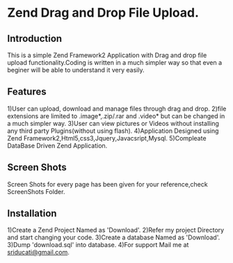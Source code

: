 Zend Drag and Drop File Upload.
=======================

Introduction
------------
This is a simple Zend Framework2 Application with Drag and drop file upload functionality.Coding is written in a much simpler way
so that even a beginer will be able to understand it very easily.

Features
--------
1)User can upload, download and manage files through drag and drop.
2)file extensions are limited to .image*,.zip/.rar and .video* but can be changed in a much simpler way.
3)User can view pictures or Videos without installing any third party Plugins(without using flash).
4)Application Designed using Zend Framework2,Html5,css3,Jquery,Javacsript,Mysql.
5)Compleate DataBase Driven Zend Application.

Screen Shots
------------
Screen Shots for every page has been given for your reference,check ScreenShots Folder.

Installation
------------

1)Create a Zend Project Named as 'Download'.
2)Refer my project Directory and start changing your code.
3)Create a database Named as 'Download'.
3)Dump 'download.sql' into database.
4)For support Mail me at sriducati@gmail.com.
